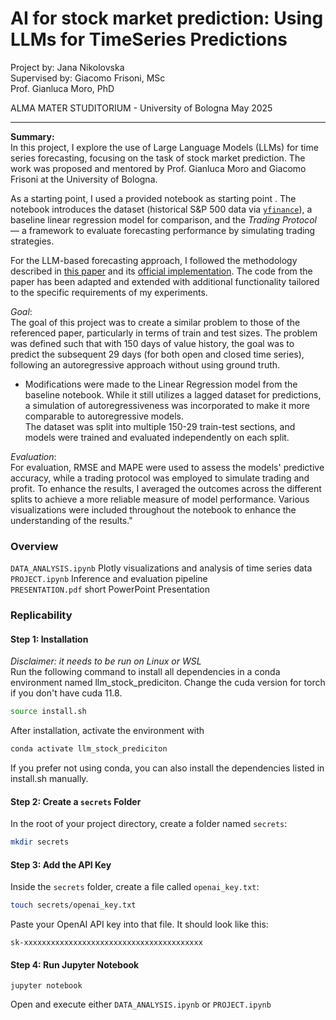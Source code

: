 # AI for stock market prediction: Using LLMs for TimeSeries Predictions

Project by: Jana Nikolovska <br>
Supervised by: Giacomo Frisoni, MSc <br>
Prof. Gianluca Moro, PhD <br>

ALMA MATER STUDITORIUM - University of Bologna
May 2025

---
**Summary:** <br>
In this project, I explore the use of Large Language Models (LLMs) for time series forecasting, focusing on the task of stock market prediction. The work was proposed and mentored by Prof. Gianluca Moro and Giacomo Frisoni at the University of Bologna.

As a starting point, I used a provided notebook as starting point . The notebook introduces the dataset (historical S&P 500 data via [`yfinance`](https://pypi.org/project/yfinance/)), a baseline linear regression model for comparison, and the *Trading Protocol* — a framework to evaluate forecasting performance by simulating trading strategies.

For the LLM-based forecasting approach, I followed the methodology described in [this paper](https://arxiv.org/pdf/2310.07820) and its [official implementation](https://github.com/ngruver/llmtime/tree/main). The code from the paper has been adapted and extended with additional functionality tailored to the specific requirements of my experiments.

_Goal_: <br>
The goal of this project was to create a similar problem to those of the referenced paper, particularly in terms of train and test sizes. The problem was defined such that with 150 days of value history, the goal was to predict the subsequent 29 days (for both open and closed time series), following an autoregressive approach without using ground truth. 
* Modifications were made to the Linear Regression model from the baseline notebook. While it still utilizes a lagged dataset for predictions, a simulation of autoregressiveness was incorporated to make it more comparable to autoregressive models. <br>
The dataset was split into multiple 150-29 train-test sections, and models were trained and evaluated independently on each split. <br>

_Evaluation_: <br>
For evaluation, RMSE and MAPE were used to assess the models' predictive accuracy, while a trading protocol was employed to simulate trading and profit. To enhance the results, I averaged the outcomes across the different splits to achieve a more reliable measure of model performance. Various visualizations were included throughout the notebook to enhance the understanding of the results."

### Overview
`DATA_ANALYSIS.ipynb` Plotly visualizations and analysis of time series data <br/>
`PROJECT.ipynb` Inference and evaluation pipeline <br/>
`PRESENTATION.pdf` short PowerPoint Presentation <br/>

### Replicability 

#### Step 1: Installation
_Disclaimer: it needs to be run on Linux or WSL_ <br/>
Run the following command to install all dependencies in a conda environment named llm_stock_prediciton. Change the cuda version for torch if you don't have cuda 11.8.

```bash
source install.sh
```

After installation, activate the environment with
```bash
conda activate llm_stock_prediciton
```
If you prefer not using conda, you can also install the dependencies listed in install.sh manually.

#### Step 2: Create a `secrets` Folder

In the root of your project directory, create a folder named `secrets`:

```bash
mkdir secrets
```

#### Step 3: Add the API Key

Inside the `secrets` folder, create a file called `openai_key.txt`:

```bash
touch secrets/openai_key.txt
```

Paste your OpenAI API key into that file. It should look like this:

```
sk-xxxxxxxxxxxxxxxxxxxxxxxxxxxxxxxxxxxxxxxx
```
#### Step 4: Run Jupyter Notebook
```
jupyter notebook
```
Open and execute either `DATA_ANALYSIS.ipynb` or `PROJECT.ipynb`
